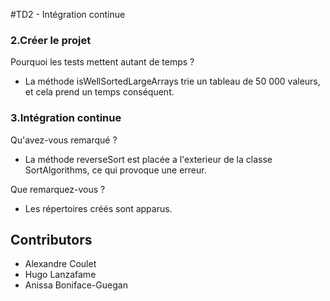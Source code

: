 #TD2 - Intégration continue

### 2.Créer le projet

Pourquoi les tests mettent autant de temps ?
 - La méthode isWellSortedLargeArrays trie un tableau de 50 000 valeurs, et cela prend un temps conséquent.

### 3.Intégration continue

Qu'avez-vous remarqué ?
- La méthode reverseSort est placée a l'exterieur de la classe SortAlgorithms, ce qui provoque une erreur.

Que remarquez-vous ?
- Les répertoires créés sont apparus.

## Contributors 

- Alexandre Coulet 
- Hugo Lanzafame
- Anissa Boniface-Guegan 


